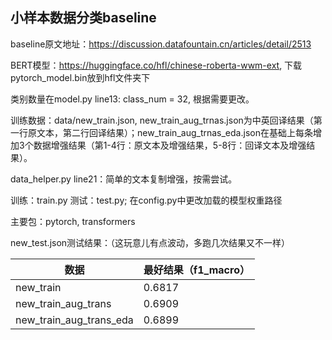 ## 小样本数据分类baseline

baseline原文地址：https://discussion.datafountain.cn/articles/detail/2513

BERT模型：https://huggingface.co/hfl/chinese-roberta-wwm-ext, 下载pytorch_model.bin放到hfl文件夹下

类别数量在model.py line13: class_num = 32, 根据需要更改。

训练数据：data/new_train.json, new_train_aug_trnas.json为中英回译结果（第一行原文本，第二行回译结果）；new_train_aug_trnas_eda.json在基础上每条增加3个数据增强结果（第1-4行：原文本及增强结果，5-8行：回译文本及增强结果）。

data_helper.py line21：简单的文本复制增强，按需尝试。

训练：train.py
测试：test.py; 在config.py中更改加载的模型权重路径

主要包：pytorch, transformers

new_test.json测试结果：（这玩意儿有点波动，多跑几次结果又不一样）

| 数据                    | 最好结果（f1_macro） |
| ----------------------- | -------------------- |
| new_train               | 0.6817               |
| new_train_aug_trans     | 0.6909               |
| new_train_aug_trans_eda | 0.6899               |


